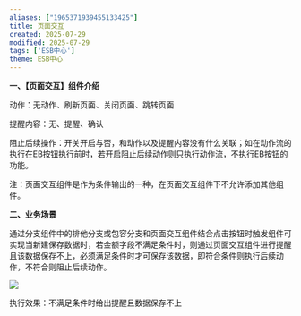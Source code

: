 ```yaml
---
aliases: ["1965371939455133425"]
title: 页面交互
created: 2025-07-29
modified: 2025-07-29
tags: ['ESB中心']
theme: ESB中心
---
```


**一、【页面交互】组件介绍**

动作：无动作、刷新页面、关闭页面、跳转页面

提醒内容：无、提醒、确认

阻止后续操作：开关开启与否，和动作以及提醒内容没有什么关联；如在动作流的执行在EB按钮执行前时，若开启阻止后续动作则只执行动作流，不执行EB按钮的功能。

注：页面交互组件是作为条件输出的一种，在页面交互组件下不允许添加其他组件。

**二、业务场景**

通过分支组件中的排他分支或包容分支和页面交互组件结合点击按钮时触发组件可实现当新建保存数据时，若金额字段不满足条件时，则通过页面交互组件进行提醒且该数据保存不上，必须满足条件时才可保存该数据，即符合条件则执行后续动作，不符合则阻止后续动作。

![](https://myhelpdoc.oss-cn-heyuan.aliyuncs.com/mdimages/a92c81f0eedb104f937e2a720ffadf39.jpg)

执行效果：不满足条件时给出提醒且数据保存不上

